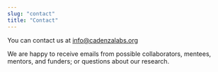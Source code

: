 ```yaml
---
slug: "contact"
title: "Contact"
---
```


You can contact us at info@cadenzalabs.org

We are happy to receive emails from possible collaborators, mentees, mentors, and funders; or questions about our research.
